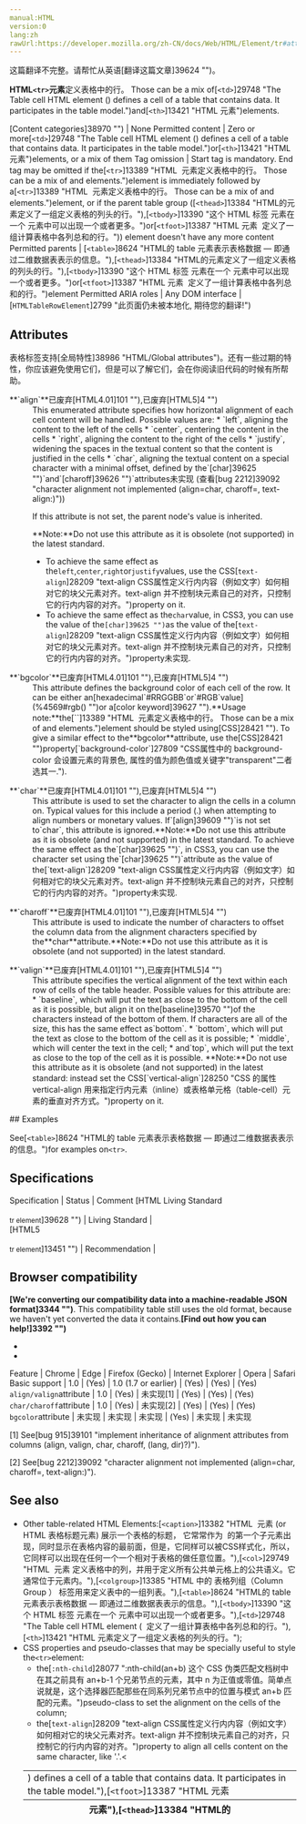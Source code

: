 ```yaml
---
manual:HTML
version:0
lang:zh
rawUrl:https://developer.mozilla.org/zh-CN/docs/Web/HTML/Element/tr#attr-charoff
---
```




这篇翻译不完整。请帮忙从英语[翻译这篇文章]39624 "")。






**HTML`<tr>`元素**定义表格中的行。 Those can be a mix of[`<td>`]29748 "The Table cell HTML element (<td>) defines a cell of a table that contains data. It participates in the table model.")and[`<th>`]13421 "HTML <th> 元素")elements.


[Content categories]38970 "") | None 
Permitted content | Zero or more[`<td>`]29748 "The Table cell HTML element (<td>) defines a cell of a table that contains data. It participates in the table model.")or[`<th>`]13421 "HTML <th> 元素")elements, or a mix of them 
Tag omission | Start tag is mandatory. End tag may be omitted if the[`<tr>`]13389 "HTML <tr> 元素定义表格中的行。 Those can be a mix of <td> and <th> elements.")element is immediately followed by a[`<tr>`]13389 "HTML <tr> 元素定义表格中的行。 Those can be a mix of <td> and <th> elements.")element, or if the parent table group ([`<thead>`]13384 "HTML的<thead>元素定义了一组定义表格的列头的行。"),[`<tbody>`]13390 "这个 HTML 标签  元素在一个  元素中可以出现一个或者更多。")or[`<tfoot>`]13387 "HTML 元素<tfoot>  定义了一组计算表格中各列总和的行。")) element doesn&#39;t have any more content 
Permitted parents | [`<table>`]8624 "HTML的 table 元素表示表格数据 — 即通过二维数据表表示的信息。"),[`<thead>`]13384 "HTML的<thead>元素定义了一组定义表格的列头的行。"),[`<tbody>`]13390 "这个 HTML 标签  元素在一个  元素中可以出现一个或者更多。")or[`<tfoot>`]13387 "HTML 元素<tfoot>  定义了一组计算表格中各列总和的行。")element 
Permitted ARIA roles | Any 
DOM interface | [`HTMLTableRowElement`]2799 "此页面仍未被本地化, 期待您的翻译!") 


## Attributes<a name="Attributes"></a>


表格标签支持[全局特性]38986 "HTML/Global attributes")。还有一些过期的特性，你应该避免使用它们，但是可以了解它们，会在你阅读旧代码的时候有所帮助。

<dl><dt id=''>**`align`**已废弃[HTML4.01]101 ""),已废弃[HTML5]4 "")</dt><dd>This enumerated attribute specifies how horizontal alignment of each cell content will be handled. Possible values are:
* `left`, aligning the content to the left of the cells
* `center`, centering the content in the cells
* `right`, aligning the content to the right of the cells
* `justify`, widening the spaces in the textual content so that the content is justified in the cells
* `char`, aligning the textual content on a special character with a minimal offset, defined by the`[char]39625 "")`and`[charoff]39626 "")`attributes未实现 (查看[bug 2212]39092 "character alignment not implemented (align=char, charoff=, text-align:<string>)"))


If this attribute is not set, the parent node&#39;s value is inherited.

**Note:**Do not use this attribute as it is obsolete (not supported) in the latest standard.
* To achieve the same effect as the`left`,`center`,`right`or`justify`values, use the CSS[`text-align`]28209 "text-align CSS属性定义行内内容（例如文字）如何相对它的块父元素对齐。text-align 并不控制块元素自己的对齐，只控制它的行内内容的对齐。")property on it.
* To achieve the same effect as the`char`value, in CSS3, you can use the value of the`[char]39625 "")`as the value of the[`text-align`]28209 "text-align CSS属性定义行内内容（例如文字）如何相对它的块父元素对齐。text-align 并不控制块元素自己的对齐，只控制它的行内内容的对齐。")property未实现.

</dd></dl><dl><dt id=''>**`bgcolor`**已废弃[HTML4.01]101 ""),已废弃[HTML5]4 "")</dt><dd>This attribute defines the background color of each cell of the row. It can be either an[hexadecimal`#RRGGBB`or`#RGB`value](%4569#rgb() "")or a[color keyword]39627 "").**Usage note:**the[`<tr>`]13389 "HTML <tr> 元素定义表格中的行。 Those can be a mix of <td> and <th> elements.")element should be styled using[CSS]28421 ""). To give a similar effect to the**bgcolor**attribute, use the[CSS]28421 "")property[`background-color`]27809 "CSS属性中的 background-color 会设置元素的背景色, 属性的值为颜色值或关键字"transparent"二者选其一.").
</dd></dl><dl><dt id=''>**`char`**已废弃[HTML4.01]101 ""),已废弃[HTML5]4 "")</dt><dd>This attribute is used to set the character to align the cells in a column on. Typical values for this include a period (.) when attempting to align numbers or monetary values. If`[align]39609 "")`is not set to`char`, this attribute is ignored.**Note:**Do not use this attribute as it is obsolete (and not supported) in the latest standard. To achieve the same effect as the`[char]39625 "")`, in CSS3, you can use the character set using the`[char]39625 "")`attribute as the value of the[`text-align`]28209 "text-align CSS属性定义行内内容（例如文字）如何相对它的块父元素对齐。text-align 并不控制块元素自己的对齐，只控制它的行内内容的对齐。")property未实现.
</dd></dl><dl><dt id=''>**`charoff`**已废弃[HTML4.01]101 ""),已废弃[HTML5]4 "")</dt><dd>This attribute is used to indicate the number of characters to offset the column data from the alignment characters specified by the**char**attribute.**Note:**Do not use this attribute as it is obsolete (and not supported) in the latest standard.
</dd></dl><dl><dt id=''>**`valign`**已废弃[HTML4.01]101 ""),已废弃[HTML5]4 "")</dt><dd>This attribute specifies the vertical alignment of the text within each row of cells of the table header. Possible values for this attribute are:
* `baseline`, which will put the text as close to the bottom of the cell as it is possible, but align it on the[baseline]39570 "")of the characters instead of the bottom of them. If characters are all of the size, this has the same effect as`bottom`.
* `bottom`, which will put the text as close to the bottom of the cell as it is possible;
* `middle`, which will center the text in the cell;
* and`top`, which will put the text as close to the top of the cell as it is possible.
**Note:**Do not use this attribute as it is obsolete (and not supported) in the latest standard: instead set the CSS[`vertical-align`]28250 "CSS 的属性 vertical-align 用来指定行内元素（inline）或表格单元格（table-cell）元素的垂直对齐方式。")property on it.
</dd></dl>
## Examples<a name="Examples"></a>


See[`<table>`]8624 "HTML的 table 元素表示表格数据 — 即通过二维数据表表示的信息。")for examples on`<tr>`.


## Specifications<a name="Specifications"></a>

Specification | Status | Comment 
[HTML Living Standard<br></br><small>tr element</small>]39628 "") | Living Standard |  
[HTML5<br></br><small>tr element</small>]13451 "") | Recommendation |  


## Browser compatibility<a name="Browser_compatibility"></a>


**[We&#39;re converting our compatibility data into a machine-readable JSON format]3344 "")**. This compatibility table still uses the old format, because we haven&#39;t yet converted the data it contains.**[Find out how you can help!]3392 "")**


* 
* 

Feature | Chrome | Edge | Firefox (Gecko) | Internet Explorer | Opera | Safari 
Basic support | 1.0 | (Yes) | 1.0 (1.7 or earlier) | (Yes) | (Yes) | (Yes) 
`align/valign`attribute | 1.0 | (Yes) | 未实现[1] | (Yes) | (Yes) | (Yes) 
`char/charoff`attribute | 1.0 | (Yes) | 未实现[2] | (Yes) | (Yes) | (Yes) 
`bgcolor`attribute<i></i> | 未实现 | 未实现 | 未实现 | (Yes) | 未实现 | 未实现 





[1] See[bug 915]39101 "implement inheritance of alignment attributes from columns (align, valign, char, charoff, (lang, dir)?)").



[2] See[bug 2212]39092 "character alignment not implemented (align=char, charoff=, text-align:<string>)").


## See also<a name="See_also"></a>

* Other table-related HTML Elements:[`<caption>`]13382 "HTML <caption> 元素 (or HTML 表格标题元素) 展示一个表格的标题， 它常常作为 <table> 的第一个子元素出现，同时显示在表格内容的最前面，但是，它同样可以被CSS样式化，所以，它同样可以出现在任何一个一个相对于表格的做任意位置。"),[`<col>`]29749 "HTML <col> 元素 定义表格中的列，并用于定义所有公共单元格上的公共语义。它通常位于<colgroup>元素内。"),[`<colgroup>`]13385 "HTML 中的 表格列组（Column Group <colgroup>） 标签用来定义表中的一组列表。"),[`<table>`]8624 "HTML的 table 元素表示表格数据 — 即通过二维数据表表示的信息。"),[`<tbody>`]13390 "这个 HTML 标签  元素在一个  元素中可以出现一个或者更多。"),[`<td>`]29748 "The Table cell HTML element (<td>) defines a cell of a table that contains data. It participates in the table model."),[`<tfoot>`]13387 "HTML 元素<tfoot>  定义了一组计算表格中各列总和的行。"),[`<th>`]13421 "HTML <th> 元素"),[`<thead>`]13384 "HTML的<thead>元素定义了一组定义表格的列头的行。");
* CSS properties and pseudo-classes that may be specially useful to style the`<tr>`element:
	* the[`:nth-child`]28077 ":nth-child(an+b) 这个 CSS 伪类匹配文档树中在其之前具有 an+b-1 个兄弟节点的元素，其中 n 为正值或零值。简单点说就是，这个选择器匹配那些在同系列兄弟节点中的位置与模式 an+b 匹配的元素。")pseudo-class to set the alignment on the cells of the column;
	* the[`text-align`]28209 "text-align CSS属性定义行内内容（例如文字）如何相对它的块父元素对齐。text-align 并不控制块元素自己的对齐，只控制它的行内内容的对齐。")property to align all cells content on the same character, like &#39;.&#39;.&lt;



